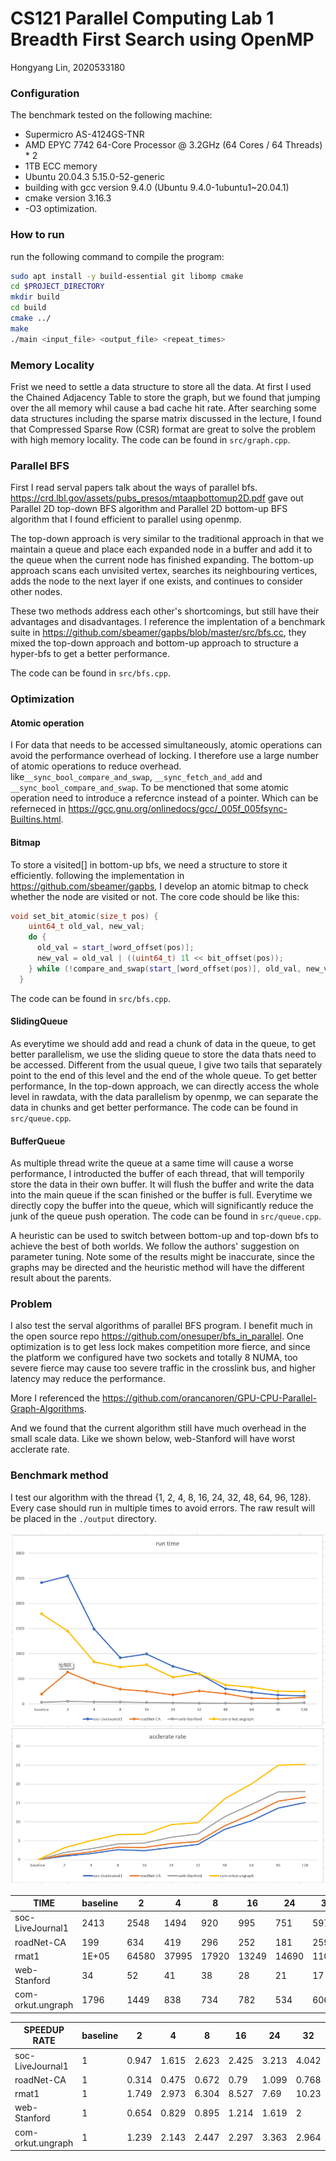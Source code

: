 # CS121 Parallel Computing Lab 1 Breadth First Search using OpenMP

Hongyang Lin, 2020533180

### Configuration 

The benchmark tested on the following machine:

- Supermicro AS-4124GS-TNR
- AMD EPYC 7742 64-Core Processor @ 3.2GHz (64 Cores / 64 Threads) * 2
- 1TB ECC memory
- Ubuntu 20.04.3 5.15.0-52-generic
- building with gcc version 9.4.0 (Ubuntu 9.4.0-1ubuntu1~20.04.1)
- cmake version 3.16.3
- -O3 optimization.

### How to run
run the following command to compile the program:
```bash
sudo apt install -y build-essential git libomp cmake
cd $PROJECT_DIRECTORY
mkdir build
cd build
cmake ../
make
./main <input_file> <output_file> <repeat_times>
```

### Memory Locality

Frist we need to settle a data structure to store all the data. At first I used the Chained Adjacency Table to store the graph, but we found that jumping over the all memory whil cause a bad cache hit rate. After searching some data structures including the sparse matrix discussed in the lecture, I found that Compressed Sparse Row (CSR) format are great to solve the problem with high memory locality. The code can be found in `src/graph.cpp`.

### Parallel BFS

First I read serval papers talk about the ways of parallel bfs. https://crd.lbl.gov/assets/pubs_presos/mtaapbottomup2D.pdf gave out Parallel 2D top-down BFS algorithm and Parallel 2D bottom-up BFS algorithm that I found efficient to parallel using openmp. 

The top-down approach is very similar to the traditional approach in that we maintain a queue and place each expanded node in a buffer and add it to the queue when the current node has finished expanding. The bottom-up approach scans each unvisited vertex, searches its neighbouring vertices, adds the node to the next layer if one exists, and continues to consider other nodes.

These two methods address each other's shortcomings, but still have their advantages and disadvantages. I reference the implentation of a benchmark suite in https://github.com/sbeamer/gapbs/blob/master/src/bfs.cc, they mixed the top-down approach and bottom-up approach to structure a hyper-bfs to get a better performance. 

The code can be found in `src/bfs.cpp`.

### Optimization

#### Atomic operation

I For data that needs to be accessed simultaneously, atomic operations can avoid the performance overhead of locking. I therefore use a large number of atomic operations to reduce overhead. like`__sync_bool_compare_and_swap`, `__sync_fetch_and_add` and `__sync_bool_compare_and_swap`.  To be menctioned that some atomic operation need to introduce a refercnce instead of a pointer. Which can be referneced in https://gcc.gnu.org/onlinedocs/gcc/_005f_005fsync-Builtins.html. 

#### Bitmap 
To store a visited[] in bottom-up bfs, we need a structure to store it efficiently. following the implementation in https://github.com/sbeamer/gapbs, I develop an atomic bitmap to check whether the node are visited or not. The core code should be like this:
```c++
void set_bit_atomic(size_t pos) {
    uint64_t old_val, new_val;
    do {
      old_val = start_[word_offset(pos)];
      new_val = old_val | ((uint64_t) 1l << bit_offset(pos));
    } while (!compare_and_swap(start_[word_offset(pos)], old_val, new_val));
  }
```
The code can be found in `src/bfs.cpp`.

#### SlidingQueue
As everytime we should add and read a chunk of data in the queue, to get better parallelism, we use the sliding queue to store the data thats need to be accessed. Different from the usual queue, I give two tails that separately point to the end of this level and the end of the whole queue. 
To get better performance, In the top-down approach, we can directly access the whole level in rawdata, with the data parallelism by openmp, we can separate the data in chunks and get better performance. The code can be found in `src/queue.cpp`.

#### BufferQueue
As multiple thread write the queue at a same time will cause a worse performance, I introducted the buffer of each thread, that will temporily store the data in their own buffer. It will flush the buffer and write the data into the main queue if the scan finished or the buffer is full. Everytime we directly copy the buffer into the queue, which will significantly reduce the junk of the queue push operation. The code can be found in `src/queue.cpp`.

A heuristic can be used to switch between bottom-up and top-down bfs to achieve the best of both worlds. We follow the authors' suggestion on parameter tuning.  Note some of the results might be inaccurate, since the graphs may be directed and the heuristic method will have the different result about the parents.

### Problem

I also test the serval algorithms of parallel BFS program. I benefit much in the open source repo https://github.com/onesuper/bfs_in_parallel. One optimization is to get less lock makes competition more fierce, and since the platform we configured have two sockets and totally 8 NUMA, too severe fierce may cause too severe traffic in the crosslink bus, and higher latency may reduce the performance.

More I referenced the https://github.com/orancanoren/GPU-CPU-Parallel-Graph-Algorithms.

And we found that the current algorithm still have much overhead in the small scale data. Like we shown below, web-Stanford will have worst acclerate rate.

### Benchmark method
I test our algorithm with the thread {1, 2, 4, 8, 16, 24, 32, 48, 64, 96, 128}. Every case should run in multiple times to avoid errors. The raw result will be placed in the `./output` directory.

![](output/image1.png)

| TIME              | baseline | 2     | 4     | 8     | 16    | 24    | 32    | 48   | 64   | 96   | 128  |
| ----------------- | -------- | ----- | ----- | ----- | ----- | ----- | ----- | ---- | ---- | ---- | ---- |
| soc-LiveJournal1  | 2413     | 2548  | 1494  | 920   | 995   | 751   | 597   | 302  | 234  | 177  | 160  |
| roadNet-CA        | 199      | 634   | 419   | 296   | 252   | 181   | 259   | 206  | 117  | 106  | 134  |
| rmat1             | 1E+05    | 64580 | 37995 | 17920 | 13249 | 14690 | 11048 | 9015 | 8178 | 8008 | 4926 |
| web-Stanford      | 34       | 52    | 41    | 38    | 28    | 21    | 17    | 14   | 13   | 14   | 24   |
| com-orkut.ungraph | 1796     | 1449  | 838   | 734   | 782   | 534   | 606   | 379  | 331  | 256  | 249  |

| SPEEDUP RATE      | baseline | 2     | 4     | 8     | 16    | 24    | 32    | 48    | 64    | 96    | 128   |
| ----------------- | -------- | ----- | ----- | ----- | ----- | ----- | ----- | ----- | ----- | ----- | ----- |
| soc-LiveJournal1  | 1        | 0.947 | 1.615 | 2.623 | 2.425 | 3.213 | 4.042 | 7.99  | 10.31 | 13.63 | 15.08 |
| roadNet-CA        | 1        | 0.314 | 0.475 | 0.672 | 0.79  | 1.099 | 0.768 | 0.966 | 1.701 | 1.877 | 1.485 |
| rmat1             | 1        | 1.749 | 2.973 | 6.304 | 8.527 | 7.69  | 10.23 | 12.53 | 13.81 | 14.11 | 22.93 |
| web-Stanford      | 1        | 0.654 | 0.829 | 0.895 | 1.214 | 1.619 | 2     | 2.429 | 2.615 | 2.429 | 1.417 |
| com-orkut.ungraph | 1        | 1.239 | 2.143 | 2.447 | 2.297 | 3.363 | 2.964 | 4.739 | 5.426 | 7.016 | 7.213 |

